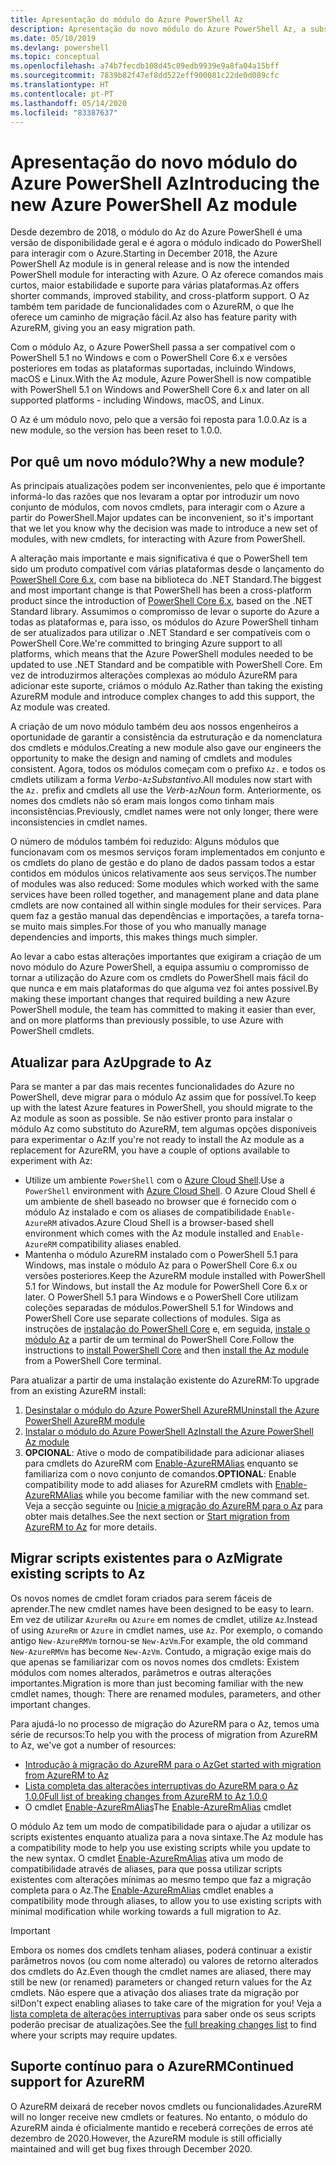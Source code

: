 ```yaml
---
title: Apresentação do módulo do Azure PowerShell Az
description: Apresentação do novo módulo do Azure PowerShell Az, a substituição do módulo AzureRM.
ms.date: 05/10/2019
ms.devlang: powershell
ms.topic: conceptual
ms.openlocfilehash: a74b7fecdb108d45c09edb9939e9a8fa04a15bff
ms.sourcegitcommit: 7839b82f47ef8dd522eff900081c22de0d089cfc
ms.translationtype: HT
ms.contentlocale: pt-PT
ms.lasthandoff: 05/14/2020
ms.locfileid: "83387637"
---
```

# <a name="introducing-the-new-azure-powershell-az-module"></a><span data-ttu-id="6b096-103">Apresentação do novo módulo do Azure PowerShell Az</span><span class="sxs-lookup"><span data-stu-id="6b096-103">Introducing the new Azure PowerShell Az module</span></span>

<span data-ttu-id="6b096-104">Desde dezembro de 2018, o módulo do Az do Azure PowerShell é uma versão de disponibilidade geral e é agora o módulo indicado do PowerShell para interagir com o Azure.</span><span class="sxs-lookup"><span data-stu-id="6b096-104">Starting in December 2018, the Azure PowerShell Az module is in general release and is now the intended PowerShell module for interacting with Azure.</span></span> <span data-ttu-id="6b096-105">O Az oferece comandos mais curtos, maior estabilidade e suporte para várias plataformas.</span><span class="sxs-lookup"><span data-stu-id="6b096-105">Az offers shorter commands, improved stability, and cross-platform support.</span></span> <span data-ttu-id="6b096-106">O Az também tem paridade de funcionalidades com o AzureRM, o que lhe oferece um caminho de migração fácil.</span><span class="sxs-lookup"><span data-stu-id="6b096-106">Az also has feature parity with AzureRM, giving you an easy migration path.</span></span>

<span data-ttu-id="6b096-107">Com o módulo Az, o Azure PowerShell passa a ser compatível com o PowerShell 5.1 no Windows e com o PowerShell Core 6.x e versões posteriores em todas as plataformas suportadas, incluindo Windows, macOS e Linux.</span><span class="sxs-lookup"><span data-stu-id="6b096-107">With the Az module, Azure PowerShell is now compatible with PowerShell 5.1 on Windows and PowerShell Core 6.x and later on all supported platforms - including Windows, macOS, and Linux.</span></span>

<span data-ttu-id="6b096-108">O Az é um módulo novo, pelo que a versão foi reposta para 1.0.0.</span><span class="sxs-lookup"><span data-stu-id="6b096-108">Az is a new module, so the version has been reset to 1.0.0.</span></span>

## <a name="why-a-new-module"></a><span data-ttu-id="6b096-109">Por quê um novo módulo?</span><span class="sxs-lookup"><span data-stu-id="6b096-109">Why a new module?</span></span>

<span data-ttu-id="6b096-110">As principais atualizações podem ser inconvenientes, pelo que é importante informá-lo das razões que nos levaram a optar por introduzir um novo conjunto de módulos, com novos cmdlets, para interagir com o Azure a partir do PowerShell.</span><span class="sxs-lookup"><span data-stu-id="6b096-110">Major updates can be inconvenient, so it's important that we let you know why the decision was made to introduce a new set of modules, with new cmdlets, for interacting with Azure from PowerShell.</span></span>

<span data-ttu-id="6b096-111">A alteração mais importante e mais significativa é que o PowerShell tem sido um produto compatível com várias plataformas desde o lançamento do [PowerShell Core 6.x](/powershell/scripting/overview), com base na biblioteca do .NET Standard.</span><span class="sxs-lookup"><span data-stu-id="6b096-111">The biggest and most important change is that PowerShell has been a cross-platform product since the introduction of [PowerShell Core 6.x](/powershell/scripting/overview), based on the .NET Standard library.</span></span>
<span data-ttu-id="6b096-112">Assumimos o compromisso de levar o suporte do Azure a todas as plataformas e, para isso, os módulos do Azure PowerShell tinham de ser atualizados para utilizar o .NET Standard e ser compatíveis com o PowerShell Core.</span><span class="sxs-lookup"><span data-stu-id="6b096-112">We're committed to bringing Azure support to all platforms, which means that the Azure PowerShell modules needed to be updated to use .NET Standard and be compatible with PowerShell Core.</span></span> <span data-ttu-id="6b096-113">Em vez de introduzirmos alterações complexas ao módulo AzureRM para adicionar este suporte, criámos o módulo Az.</span><span class="sxs-lookup"><span data-stu-id="6b096-113">Rather than taking the existing AzureRM module and introduce complex changes to add this support, the Az module was created.</span></span>

<span data-ttu-id="6b096-114">A criação de um novo módulo também deu aos nossos engenheiros a oportunidade de garantir a consistência da estruturação e da nomenclatura dos cmdlets e módulos.</span><span class="sxs-lookup"><span data-stu-id="6b096-114">Creating a new module also gave our engineers the opportunity to make the design and naming of cmdlets and modules consistent.</span></span> <span data-ttu-id="6b096-115">Agora, todos os módulos começam com o prefixo `Az.` e todos os cmdlets utilizam a forma _Verbo_-`Az`_Substantivo_.</span><span class="sxs-lookup"><span data-stu-id="6b096-115">All modules now start with the `Az.` prefix and cmdlets all use the _Verb_-`Az`_Noun_ form.</span></span> <span data-ttu-id="6b096-116">Anteriormente, os nomes dos cmdlets não só eram mais longos como tinham mais inconsistências.</span><span class="sxs-lookup"><span data-stu-id="6b096-116">Previously, cmdlet names were not only longer, there were inconsistencies in cmdlet names.</span></span>

<span data-ttu-id="6b096-117">O número de módulos também foi reduzido: Alguns módulos que funcionavam com os mesmos serviços foram implementados em conjunto e os cmdlets do plano de gestão e do plano de dados passam todos a estar contidos em módulos únicos relativamente aos seus serviços.</span><span class="sxs-lookup"><span data-stu-id="6b096-117">The number of modules was also reduced: Some modules which worked with the same services have been rolled together, and management plane and data plane cmdlets are now contained all within single modules for their services.</span></span> <span data-ttu-id="6b096-118">Para quem faz a gestão manual das dependências e importações, a tarefa torna-se muito mais simples.</span><span class="sxs-lookup"><span data-stu-id="6b096-118">For those of you who manually manage dependencies and imports, this makes things much simpler.</span></span>

<span data-ttu-id="6b096-119">Ao levar a cabo estas alterações importantes que exigiram a criação de um novo módulo do Azure PowerShell, a equipa assumiu o compromisso de tornar a utilização do Azure com os cmdlets do PowerShell mais fácil do que nunca e em mais plataformas do que alguma vez foi antes possível.</span><span class="sxs-lookup"><span data-stu-id="6b096-119">By making these important changes that required building a new Azure PowerShell module, the team has committed to making it easier than ever, and on more platforms than previously possible, to use Azure with PowerShell cmdlets.</span></span>

## <a name="upgrade-to-az"></a><span data-ttu-id="6b096-120">Atualizar para Az</span><span class="sxs-lookup"><span data-stu-id="6b096-120">Upgrade to Az</span></span>

<span data-ttu-id="6b096-121">Para se manter a par das mais recentes funcionalidades do Azure no PowerShell, deve migrar para o módulo Az assim que for possível.</span><span class="sxs-lookup"><span data-stu-id="6b096-121">To keep up with the latest Azure features in PowerShell, you should migrate to the Az module as soon as possible.</span></span> <span data-ttu-id="6b096-122">Se não estiver pronto para instalar o módulo Az como substituto do AzureRM, tem algumas opções disponíveis para experimentar o Az:</span><span class="sxs-lookup"><span data-stu-id="6b096-122">If you're not ready to install the Az module as a replacement for AzureRM, you have a couple of options available to experiment with Az:</span></span>

* <span data-ttu-id="6b096-123">Utilize um ambiente `PowerShell` com o [Azure Cloud Shell](https://docs.microsoft.com/azure/cloud-shell/overview).</span><span class="sxs-lookup"><span data-stu-id="6b096-123">Use a `PowerShell` environment with [Azure Cloud Shell](https://docs.microsoft.com/azure/cloud-shell/overview).</span></span>
  <span data-ttu-id="6b096-124">O Azure Cloud Shell é um ambiente de shell baseado no browser que é fornecido com o módulo Az instalado e com os aliases de compatibilidade `Enable-AzureRM` ativados.</span><span class="sxs-lookup"><span data-stu-id="6b096-124">Azure Cloud Shell is a browser-based shell environment which comes with the Az module installed and `Enable-AzureRM` compatibility aliases enabled.</span></span>
* <span data-ttu-id="6b096-125">Mantenha o módulo AzureRM instalado com o PowerShell 5.1 para Windows, mas instale o módulo Az para o PowerShell Core 6.x ou versões posteriores.</span><span class="sxs-lookup"><span data-stu-id="6b096-125">Keep the AzureRM module installed with PowerShell 5.1 for Windows, but install the Az module for PowerShell Core 6.x or later.</span></span> <span data-ttu-id="6b096-126">O PowerShell 5.1 para Windows e o PowerShell Core utilizam coleções separadas de módulos.</span><span class="sxs-lookup"><span data-stu-id="6b096-126">PowerShell 5.1 for Windows and PowerShell Core use separate collections of modules.</span></span> <span data-ttu-id="6b096-127">Siga as instruções de [instalação do PowerShell Core](/powershell/scripting/install/installing-powershell-core-on-windows) e, em seguida, [instale o módulo Az](install-az-ps.md) a partir de um terminal do PowerShell Core.</span><span class="sxs-lookup"><span data-stu-id="6b096-127">Follow the instructions to [install PowerShell Core](/powershell/scripting/install/installing-powershell-core-on-windows) and then [install the Az module](install-az-ps.md) from a PowerShell Core terminal.</span></span>

<span data-ttu-id="6b096-128">Para atualizar a partir de uma instalação existente do AzureRM:</span><span class="sxs-lookup"><span data-stu-id="6b096-128">To upgrade from an existing AzureRM install:</span></span>

1. [<span data-ttu-id="6b096-129">Desinstalar o módulo do Azure PowerShell AzureRM</span><span class="sxs-lookup"><span data-stu-id="6b096-129">Uninstall the Azure PowerShell AzureRM module</span></span>](/powershell/azure/uninstall-az-ps#uninstall-the-azurerm-module)
2. [<span data-ttu-id="6b096-130">Instalar o módulo do Azure PowerShell Az</span><span class="sxs-lookup"><span data-stu-id="6b096-130">Install the Azure PowerShell Az module</span></span>](install-az-ps.md)
3. <span data-ttu-id="6b096-131">__OPCIONAL__: Ative o modo de compatibilidade para adicionar aliases para cmdlets do AzureRM com [Enable-AzureRMAlias](/powershell/module/az.accounts/enable-azurermalias) enquanto se familiariza com o novo conjunto de comandos.</span><span class="sxs-lookup"><span data-stu-id="6b096-131">__OPTIONAL__: Enable compatibility mode to add aliases for AzureRM cmdlets with [Enable-AzureRMAlias](/powershell/module/az.accounts/enable-azurermalias) while you become familiar with the new command set.</span></span> <span data-ttu-id="6b096-132">Veja a secção seguinte ou [Inicie a migração do AzureRM para o Az](migrate-from-azurerm-to-az.md) para obter mais detalhes.</span><span class="sxs-lookup"><span data-stu-id="6b096-132">See the next section or [Start migration from AzureRM to Az](migrate-from-azurerm-to-az.md) for more details.</span></span>

## <a name="migrate-existing-scripts-to-az"></a><span data-ttu-id="6b096-133">Migrar scripts existentes para o Az</span><span class="sxs-lookup"><span data-stu-id="6b096-133">Migrate existing scripts to Az</span></span>

<span data-ttu-id="6b096-134">Os novos nomes de cmdlet foram criados para serem fáceis de aprender.</span><span class="sxs-lookup"><span data-stu-id="6b096-134">The new cmdlet names have been designed to be easy to learn.</span></span> <span data-ttu-id="6b096-135">Em vez de utilizar `AzureRm` ou `Azure` em nomes de cmdlet, utilize `Az`.</span><span class="sxs-lookup"><span data-stu-id="6b096-135">Instead of using `AzureRm` or `Azure` in cmdlet names, use `Az`.</span></span> <span data-ttu-id="6b096-136">Por exemplo, o comando antigo `New-AzureRMVm` tornou-se `New-AzVm`.</span><span class="sxs-lookup"><span data-stu-id="6b096-136">For example, the old command `New-AzureRMVm` has become `New-AzVm`.</span></span>
<span data-ttu-id="6b096-137">Contudo, a migração exige mais do que apenas se familiarizar com os novos nomes dos cmdlets: Existem módulos com nomes alterados, parâmetros e outras alterações importantes.</span><span class="sxs-lookup"><span data-stu-id="6b096-137">Migration is more than just becoming familiar with the new cmdlet names, though: There are renamed modules, parameters, and other important changes.</span></span>

<span data-ttu-id="6b096-138">Para ajudá-lo no processo de migração do AzureRM para o Az, temos uma série de recursos:</span><span class="sxs-lookup"><span data-stu-id="6b096-138">To help you with the process of migration from AzureRM to Az, we've got a number of resources:</span></span>

* [<span data-ttu-id="6b096-139">Introdução à migração do AzureRM para o Az</span><span class="sxs-lookup"><span data-stu-id="6b096-139">Get started with migration from AzureRM to Az</span></span>](migrate-from-azurerm-to-az.md)
* [<span data-ttu-id="6b096-140">Lista completa das alterações interruptivas do AzureRM para o Az 1.0.0</span><span class="sxs-lookup"><span data-stu-id="6b096-140">Full list of breaking changes from AzureRM to Az 1.0.0</span></span>](migrate-az-1.0.0.md)
* <span data-ttu-id="6b096-141">O cmdlet [Enable-AzureRmAlias](/powershell/module/az.accounts/enable-azurermalias)</span><span class="sxs-lookup"><span data-stu-id="6b096-141">The [Enable-AzureRmAlias](/powershell/module/az.accounts/enable-azurermalias) cmdlet</span></span>

<span data-ttu-id="6b096-142">O módulo Az tem um modo de compatibilidade para o ajudar a utilizar os scripts existentes enquanto atualiza para a nova sintaxe.</span><span class="sxs-lookup"><span data-stu-id="6b096-142">The Az module has a compatibility mode to help you use existing scripts while you update to the new syntax.</span></span> <span data-ttu-id="6b096-143">O cmdlet [Enable-AzureRmAlias](/powershell/module/az.accounts/enable-azurermalias) ativa um modo de compatibilidade através de aliases, para que possa utilizar scripts existentes com alterações mínimas ao mesmo tempo que faz a migração completa para o Az.</span><span class="sxs-lookup"><span data-stu-id="6b096-143">The [Enable-AzureRmAlias](/powershell/module/az.accounts/enable-azurermalias) cmdlet enables a compatibility mode through aliases, to allow you to use existing scripts with minimal modification while working towards a full migration to Az.</span></span>

> [!IMPORTANT]
> <span data-ttu-id="6b096-144">Embora os nomes dos cmdlets tenham aliases, poderá continuar a existir parâmetros novos (ou com nome alterado) ou valores de retorno alterados dos cmdlets do Az.</span><span class="sxs-lookup"><span data-stu-id="6b096-144">Even though the cmdlet names are aliased, there may still be new (or renamed) parameters or changed return values for the Az cmdlets.</span></span> <span data-ttu-id="6b096-145">Não espere que a ativação dos aliases trate da migração por si!</span><span class="sxs-lookup"><span data-stu-id="6b096-145">Don't expect enabling aliases to take care of the migration for you!</span></span> <span data-ttu-id="6b096-146">Veja a [lista completa de alterações interruptivas](migrate-az-1.0.0.md) para saber onde os seus scripts poderão precisar de atualizações.</span><span class="sxs-lookup"><span data-stu-id="6b096-146">See the [full breaking changes list](migrate-az-1.0.0.md) to find where your scripts may require updates.</span></span>

## <a name="continued-support-for-azurerm"></a><span data-ttu-id="6b096-147">Suporte contínuo para o AzureRM</span><span class="sxs-lookup"><span data-stu-id="6b096-147">Continued support for AzureRM</span></span>

<span data-ttu-id="6b096-148">O AzureRM deixará de receber novos cmdlets ou funcionalidades.</span><span class="sxs-lookup"><span data-stu-id="6b096-148">AzureRM will no longer receive new cmdlets or features.</span></span> <span data-ttu-id="6b096-149">No entanto, o módulo do AzureRM ainda é oficialmente mantido e receberá correções de erros até dezembro de 2020.</span><span class="sxs-lookup"><span data-stu-id="6b096-149">However, the AzureRM module is still officially maintained and will get bug fixes through December 2020.</span></span>
